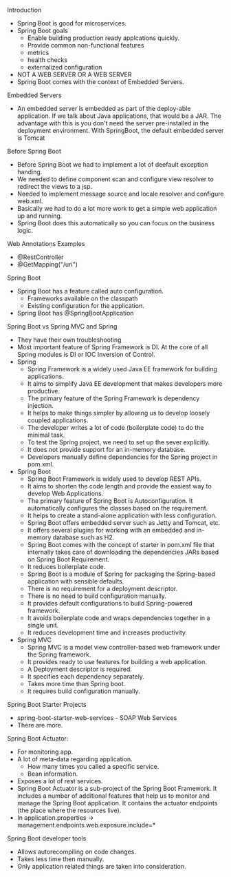 Introduction
  - Spring Boot is good for microservices.
  - Spring Boot goals
    - Enable building production ready applcations quickly.
    - Provide common non-functional features
    - metrics
    - health checks
    - externalized configuration
  - NOT A WEB SERVER OR A WEB SERVER
  - Spring Boot comes with the context of Embedded Servers.

Embedded Servers
  - An embedded server is embedded as part of the deploy-able application. If we talk about Java applications, that would be a JAR. The advantage with this is you don't need the server pre-installed in the deployment environment. With SpringBoot, the default embedded server is Tomcat

Before Spring Boot
  - Before Spring Boot we had to implement a lot of deefault exception handing.
  - We needed to define component scan and configure view resolver to redirect the views to a jsp.
  - Needed to implement message source and locale resolver and configure web.xml.
  - Basically we had to do a lot more work to get a simple web application up and running.
  - Spring Boot does this automatically so you can focus on the business logic.

Web Annotations Examples
  - @RestController
  - @GetMapping("/uri")

Spring Boot
  - Spring Boot has a feature called auto configuration.
    - Frameworks available on the classpath
    - Existing configuration for the application.
  - Spring Boot has @SpringBootApplication

Spring Boot vs Spring MVC and Spring
  - They have their own troubleshooting
  - Most important feature of Spring Framework is DI. At the core of all Spring modules is DI or IOC Inversion of Control.
  - Spring
    - Spring Framework is a widely used Java EE framework for building applications.
    - It aims to simplify Java EE development that makes developers more productive.
    - The primary feature of the Spring Framework is dependency injection.
    - It helps to make things simpler by allowing us to develop loosely coupled applications.
    - The developer writes a lot of code (boilerplate code) to do the minimal task.
    - To test the Spring project, we need to set up the sever explicitly.
    - It does not provide support for an in-memory database.
    - Developers manually define dependencies for the Spring project in pom.xml.
  - Spring Boot
    - Spring Boot Framework is widely used to develop REST APIs.
    - It aims to shorten the code length and provide the easiest way to develop Web Applications.
    - The primary feature of Spring Boot is Autoconfiguration. It automatically configures the classes based on the requirement.
    - It helps to create a stand-alone application with less configuration.
    - Spring Boot offers embedded server such as Jetty and Tomcat, etc.
    - It offers several plugins for working with an embedded and in-memory database such as H2.
    - Spring Boot comes with the concept of starter in pom.xml file that internally takes care of downloading the dependencies JARs based on Spring Boot Requirement.
    - It reduces boilerplate code.
    - Spring Boot is a module of Spring for packaging the Spring-based application with sensible defaults.
    - There is no requirement for a deployment descriptor.
    - There is no need to build configuration manually.
    - It provides default configurations to build Spring-powered framework.		
    - It avoids boilerplate code and wraps dependencies together in a single unit.
    - It reduces development time and increases productivity.
  - Spring MVC
    - Spring MVC is a model view controller-based web framework under the Spring framework.
    - It provides ready to use features for building a web application.
    - A Deployment descriptor is required.
    - It specifies each dependency separately.
    - Takes more time than Spring boot.
    - It requires build configuration manually.

Spring Boot Starter Projects
  - spring-boot-starter-web-services - SOAP Web Services
  - There are more.

Spring Boot Actuator:
  - For monitoring app.
  - A lot of meta-data regarding application.
    - How many times you called a specific service.
    - Bean information.
  - Exposes a lot of rest services.
  - Spring Boot Actuator is a sub-project of the Spring Boot Framework. It includes a number of additional features that help us to monitor and manage the Spring Boot application. It contains the actuator endpoints (the place where the resources live).
  - In application.properties -> management.endpoints.web.exposure.include=*

Spring Boot developer tools
  - Allows autorecompiling on code changes.
  - Takes less time then manually.
  - Only application related things are taken into consideration.
